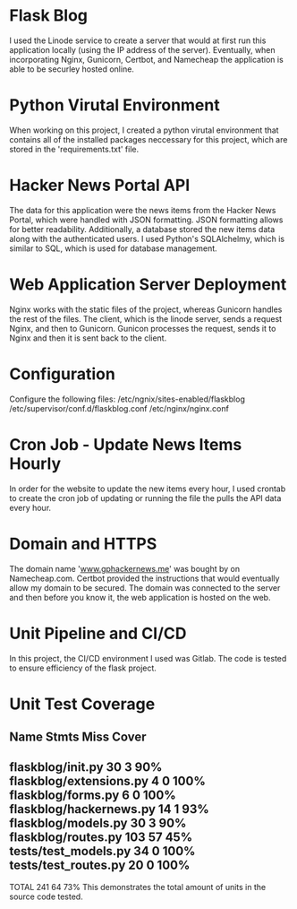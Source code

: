 # Flask Blog
I used the Linode service to create a server that would at first run this 
application locally (using the IP address of the server). Eventually, when incorporating
Nginx, Gunicorn, Certbot, and Namecheap the application is able to be securley hosted online.

# Python Virutal Environment 
When working on this project, I created a python virutal environment that contains
all of the installed packages neccessary for this project, which are stored in the 
'requirements.txt' file. 

# Hacker News Portal API
The data for this application were the news items from the Hacker News Portal, which
were handled with JSON formatting. JSON formatting allows for better readability.
Additionally, a database stored the new items data along with the authenticated users.
I used Python's SQLAlchelmy, which is similar to SQL, which is used for database management.

# Web Application Server Deployment 
Nginx works with the static files of the project, whereas Gunicorn handles the rest
of the files. The client, which is the linode server, sends a request Nginx, and then 
to Gunicorn. Gunicon processes the request, sends it to Nginx and then it is sent back
to the client. 

# Configuration 
Configure the following files:
/etc/ngnix/sites-enabled/flaskblog
/etc/supervisor/conf.d/flaskblog.conf
/etc/nginx/nginx.conf

# Cron Job - Update News Items Hourly
In order for the website to update the new items every hour, I used crontab to 
create the cron job of updating or running the file the pulls the API data every 
hour. 

# Domain and HTTPS
The domain name 'www.gphackernews.me' was bought by on Namecheap.com. Certbot provided
the instructions that would eventually allow my domain to be secured. The domain was connected
to the server and then before you know it, the web application is hosted on the web.

# Unit Pipeline and CI/CD
In this project, the CI/CD environment I used was Gitlab. The code is tested to ensure efficiency of the flask project.
 
# Unit Test Coverage
Name                      Stmts   Miss  Cover
---------------------------------------------
flaskblog/__init__.py        30      3    90%
flaskblog/extensions.py       4      0   100%
flaskblog/forms.py            6      0   100%
flaskblog/hackernews.py      14      1    93%
flaskblog/models.py          30      3    90%
flaskblog/routes.py         103     57    45%
tests/test_models.py         34      0   100%
tests/test_routes.py         20      0   100%
---------------------------------------------
TOTAL                       241     64    73%
This demonstrates the total amount of units in the source code tested.
